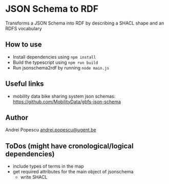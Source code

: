 # JSON Schema to RDF

Transforms a JSON Schema into RDF by describing a SHACL shape and an RDFS vocabulary

## How to use

 * Install dependencies using `npm install`
 * Build the typescript using `npm run build`
 * Run jsonschema2rdf by running `node main.js`

## Useful links
 * mobility data bike sharing system json schemas: https://github.com/MobilityData/gbfs-json-schema

## Author
Andrei Popescu <andrei.popescu@ugent.be>

## ToDos (might have cronological/logical dependencies)

 * include types of terms in the map
 * get required attributes for the main object of jsonschema
    * write SHACL

